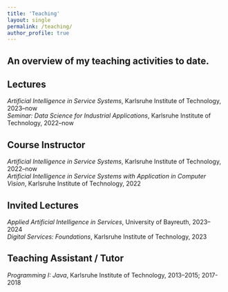 ```yaml
---
title: 'Teaching'
layout: single
permalink: /teaching/
author_profile: true
---
```

<p style="font-size: 14px;">
<h2>An overview of my teaching activities to date.</h2>
</p>

<h2>Lectures</h2>
<p style="font-size: 14px;">
<i>Artificial Intelligence in Service Systems</i>, Karlsruhe Institute of Technology, 2023–now
<br>
<i>Seminar: Data Science for Industrial Applications</i>, Karlsruhe Institute of Technology, 2022–now
</p>

<h2>Course Instructor</h2>
<p style="font-size: 14px;">
<i>Artificial Intelligence in Service Systems</i>, Karlsruhe Institute of Technology, 2022–now
<br>
<i>Artificial Intelligence in Service Systems with Application in Computer Vision</i>, Karlsruhe Institute of Technology, 2022
</p>

<h2>Invited Lectures</h2>
<p style="font-size: 14px;">
<i>Applied Artificial Intelligence in Services</i>, University of Bayreuth, 2023–2024
<br>
<i>Digital Services: Foundations</i>, Karlsruhe Institute of Technology, 2023
</p>

<h2>Teaching Assistant / Tutor</h2>
<p style="font-size: 14px;">
<i>Programming I: Java</i>, Karlsruhe Institute of Technology, 2013–2015; 2017-2018
</p>